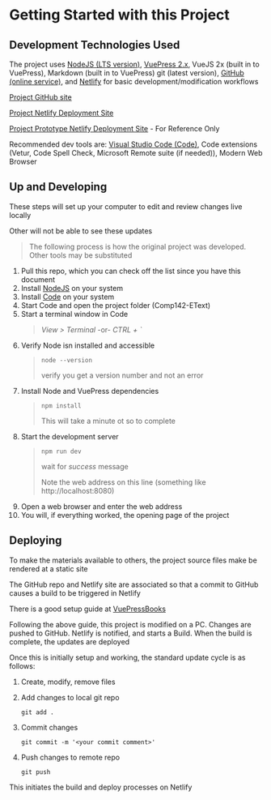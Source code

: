 # Getting Started with this Project

## Development Technologies Used

The project uses [NodeJS (LTS version)](https://nodejs.org/en/download/), [VuePress 2.x](https://vuepress.vuejs.org/guide/getting-started.html), VueJS 2x (built in to VuePress), Markdown (built in to VuePress) git (latest version), [GitHub (online service)](https://github.com/), and [Netlify](https://www.netlify.com/) for basic development/modification workflows

[Project GitHub site](https://github.com/MarkKozel/Comp142-EText)

[Project Netlify Deployment Site](https://cs131.netlify.app/)

[Project Prototype Netlify Deployment Site](https://cs-131.netlify.app) - For Reference Only

Recommended dev tools are: [Visual Studio Code (Code)](https://code.visualstudio.com), Code extensions (Vetur, Code Spell Check, Microsoft Remote suite (if needed)), Modern Web Browser

## Up and Developing

These steps will set up your computer to edit and review changes live locally

Other will not be able to see these updates

> The following process is how the original project was developed. Other tools may be substituted

1. Pull this repo, which you can check off the list since you have this document
1. Install [NodeJS](https://nodejs.org/en/download/) on your system
1. Install [Code](https://code.visualstudio.com/Download) on your system
1. Start Code and open the project folder (Comp142-EText)
1. Start a terminal window in Code
    > *View > Terminal* -or- *CTRL + `*
1. Verify Node isn installed and accessible
    > ```node --version```
    >
    > verify you get a version number and not an error
1. Install Node and VuePress dependencies
    > ```npm install```
    >
    >This will take a minute ot so to complete
1. Start the development server
    > ```npm run dev```
    >
    >wait for *success* message
    >
    >Note the web address on this line (something like http://localhost:8080)
1. Open a web browser and enter the web address
1. You will, if everything worked, the opening page of the project

## Deploying

To make the materials available to others, the project source files make be rendered at a static site

The GitHub repo and Netlify site are associated so that a commit to GitHub causes a build to be triggered in Netlify

There is a good setup guide at [VuePressBooks](https://vuepressbook.com/netlify.html#deploying-a-vuepress-site-to-netlify)

Following the above guide, this project is modified on a PC. Changes are pushed to GitHub. Netlify is notified, and starts a Build. When the build is complete, the updates are deployed

Once this is initially setup and working, the standard update cycle is as follows:
1. Create, modify, remove files
1. Add changes to local git repo

    ```git add .```
1. Commit changes

    ```git commit -m '<your commit comment>'```
1. Push changes to remote repo

    ```git push```

This initiates the build and deploy processes on Netlify
